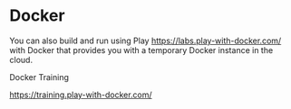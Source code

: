 # Docker


You can also build and run using Play https://labs.play-with-docker.com/ with Docker that provides you with a temporary Docker instance in the cloud.


Docker Training

https://training.play-with-docker.com/
